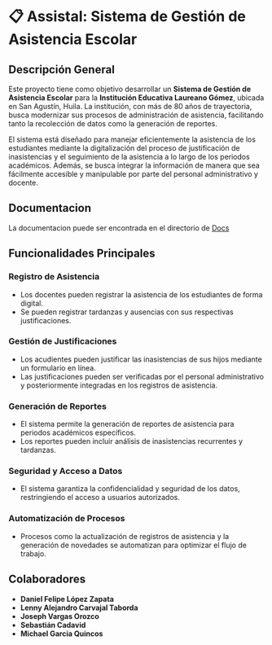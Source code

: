 # 📋 Assistal: Sistema de Gestión de Asistencia Escolar

## Descripción General

Este proyecto tiene como objetivo desarrollar un **Sistema de Gestión de Asistencia Escolar** para la **Institución Educativa Laureano Gómez**, ubicada en San Agustín, Huila. La institución, con más de 80 años de trayectoria, busca modernizar sus procesos de administración de asistencia, facilitando tanto la recolección de datos como la generación de reportes.

El sistema está diseñado para manejar eficientemente la asistencia de los estudiantes mediante la digitalización del proceso de justificación de inasistencias y el seguimiento de la asistencia a lo largo de los periodos académicos. Además, se busca integrar la información de manera que sea fácilmente accesible y manipulable por parte del personal administrativo y docente.

## Documentacion

La documentacion puede ser encontrada en el directorio de [Docs](docs/index.md)

## Funcionalidades Principales

### Registro de Asistencia
- Los docentes pueden registrar la asistencia de los estudiantes de forma digital.
- Se pueden registrar tardanzas y ausencias con sus respectivas justificaciones.

### Gestión de Justificaciones
- Los acudientes pueden justificar las inasistencias de sus hijos mediante un formulario en línea.
- Las justificaciones pueden ser verificadas por el personal administrativo y posteriormente integradas en los registros de asistencia.

### Generación de Reportes
- El sistema permite la generación de reportes de asistencia para periodos académicos específicos.
- Los reportes pueden incluir análisis de inasistencias recurrentes y tardanzas.

### Seguridad y Acceso a Datos
- El sistema garantiza la confidencialidad y seguridad de los datos, restringiendo el acceso a usuarios autorizados.

### Automatización de Procesos
- Procesos como la actualización de registros de asistencia y la generación de novedades se automatizan para optimizar el flujo de trabajo.

## Colaboradores

- **Daniel Felipe López Zapata**
- **Lenny Alejandro Carvajal Taborda**
- **Joseph Vargas Orozco**
- **Sebastián Cadavid**
- **Michael Garcia Quincos**
